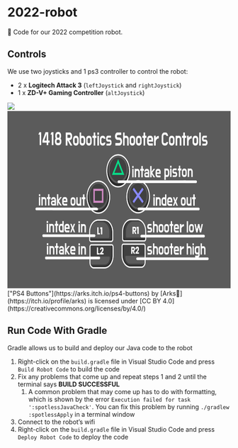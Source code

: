 # 2022-robot
🤖 Code for our 2022 competition robot.

## Controls
We use two joysticks and 1 ps3 controller to control the robot:

* 2 x **Logitech Attack 3** (`leftJoystick` and `rightJoystick`)
* 1 x **ZD-V+ Gaming Controller** (`altJoystick`)
<!-- * 1 x **Logitech Extreme 3D Pro** (`joystick_alt`) -->

<img src="res/ATK3.png" height="600">
<img src="res/robotics_shooter_controls.png" height="400">
["PS4 Buttons"](https://arks.itch.io/ps4-buttons) by [Arks💢](https://itch.io/profile/arks) is licensed under [CC BY 4.0](https://creativecommons.org/licenses/by/4.0/)
<!-- <img src="res/X3D.png" height="600"> -->

## Run Code With Gradle
Gradle allows us to build and deploy our Java code to the robot
1. Right-click on the `build.gradle` file in Visual Studio Code and press `Build Robot Code` to build the code
1. Fix any problems that come up and repeat steps 1 and 2 until the terminal says **BUILD SUCCESSFUL**
    1. A common problem that may come up has to do with formatting, which is shown by the error `Execution failed for task ':spotlessJavaCheck'`. You can fix this problem by running `./gradlew :spotlessApply` in a terminal window
1. Connect to the robot’s wifi
1. Right-click on the `build.gradle` file in Visual Studio Code and press `Deploy Robot Code` to deploy the code